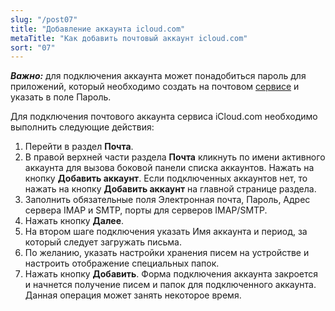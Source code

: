 ```yaml
---
slug: "/post07"
title: "Добавление аккаунта icloud.com"
metaTitle: "Как добавить почтовый аккаунт icloud.com"
sort: "07"
---
```


***Важно:*** для подключения аккаунта может понадобиться пароль для приложений, который необходимо создать на почтовом [сервисе](https://support.apple.com/ru-ru/102654) и указать в поле Пароль.

Для подключения почтового аккаунта сервиса iCloud.com необходимо выполнить следующие действия:

1. Перейти в раздел **Почта**.
2. В правой верхней части раздела **Почта** кликнуть по имени активного аккаунта для вызова боковой панели списка аккаунтов. Нажать на кнопку **Добавить аккаунт**. Если подключенных аккаунтов нет, то нажать на кнопку **Добавить аккаунт** на главной странице раздела.
3. Заполнить обязательные поля Электронная почта, Пароль, Адрес сервера IMAP и SMTP, порты для серверов IMAP/SMTP.
4. Нажать кнопку **Далее**.
5. На втором шаге подключения указать Имя аккаунта и период, за который следует загружать письма.
6. По желанию, указать настройки хранения писем на устройстве и настроить отображение специальных папок.
7. Нажать кнопку **Добавить**. Форма подключения аккаунта закроется и начнется получение писем и папок для подключенного аккаунта. Данная операция может занять некоторое время.